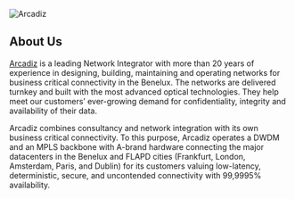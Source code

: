 ![Arcadiz](https://files.arcadiz.com/cache/website/1000x260/d/c/8ba47960ff9c04a3c8137878734146618077dc/arcadiz.webp)

## About Us

[Arcadiz](https://www.arcadiz.com/en) is a leading Network Integrator with more than 20 years of experience in designing, building, maintaining and operating networks for business critical connectivity in the Benelux. The networks are delivered turnkey and built with the most advanced optical technologies. They help meet our customers’ ever-growing demand for confidentiality, integrity and availability of their data.

Arcadiz combines consultancy and network integration with its own business critical connectivity. To this purpose, Arcadiz operates a DWDM and an MPLS backbone with A-brand hardware connecting the major datacenters in the Benelux and FLAPD cities (Frankfurt, London, Amsterdam, Paris, and Dublin) for its customers valuing low-latency, deterministic, secure, and uncontended connectivity with 99,9995% availability.
